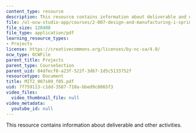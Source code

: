 ```yaml
---
content_type: resource
description: This resource contains information about deliverable and other activities.
file: /ol-ocw-studio-app/courses/2-007-design-and-manufacturing-i-spring-2009/7f759113c1dd3587710abbed9c8865f3_MIT2_007s09_f05.pdf
file_size: 128408
file_type: application/pdf
learning_resource_types:
- Projects
license: https://creativecommons.org/licenses/by-nc-sa/4.0/
ocw_type: OCWFile
parent_title: Projects
parent_type: CourseSection
parent_uid: 84dfecf8-a23f-522f-3d67-1d5c5133752f
resourcetype: Document
title: MIT2_007s09_f05.pdf
uid: 7f759113-c1dd-3587-710a-bbed9c8865f3
video_files:
  video_thumbnail_file: null
video_metadata:
  youtube_id: null
---
```

This resource contains information about deliverable and other activities.